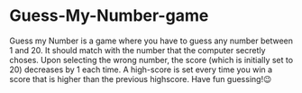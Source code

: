 # Guess-My-Number-game
Guess my Number is a game where you have to guess any number between 1 and 20. It should match with the number that the computer secretly choses. Upon selecting the wrong number, the score (which is initially set to 20) decreases by 1 each time. A high-score is set every time you win a score that is higher than the previous highscore. Have fun guessing!😉
